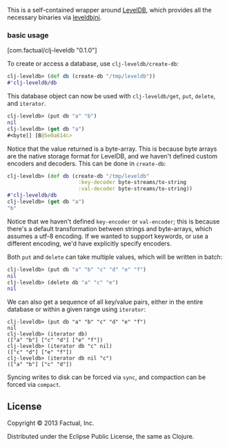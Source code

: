 This is a self-contained wrapper around [LevelDB](https://code.google.com/p/leveldb/), which provides all the necessary binaries via [leveldbjni](https://github.com/fusesource/leveldbjni).

### basic usage

[com.factual/clj-leveldb "0.1.0"]

To create or access a database, use `clj-leveldb/create-db`:

```clj
clj-leveldb> (def db (create-db "/tmp/leveldb"))
#'clj-leveldb/db
```

This database object can now be used with `clj-leveldb/get`, `put`, `delete`, and `iterator`.

```clj
clj-leveldb> (put db "a" "b")
nil
clj-leveldb> (get db "a")
#<byte[] [B@5e0a614c>
```

Notice that the value returned is a byte-array.  This is because byte arrays are the native storage format for LevelDB, and we haven't defined custom encoders and decoders.  This can be done in `create-db`:

```clj
clj-leveldb> (def db (create-db "/tmp/leveldb" 
                       :key-decoder byte-streams/to-string 
                       :val-decoder byte-streams/to-string))
#'clj-leveldb/db
clj-leveldb> (get db "a")
"b"
```

Notice that we haven't defined `key-encoder` or `val-encoder`; this is because there's a default transformation between strings and byte-arrays, which assumes a utf-8 encoding.  If we wanted to support keywords, or use a different encoding, we'd have explicitly specify encoders.

Both `put` and `delete` can take multiple values, which will be written in batch:

```clj
clj-leveldb> (put db "a" "b" "c" "d" "e" "f")
nil
clj-leveldb> (delete db "a" "c" "e")
nil
```

We can also get a sequence of all key/value pairs, either in the entire database or within a given range using `iterator`:

```
clj-leveldb> (put db "a" "b" "c" "d" "e" "f")
nil
clj-leveldb> (iterator db)
(["a" "b"] ["c" "d"] ["e" "f"])
clj-leveldb> (iterator db "c" nil)
(["c" "d"] ["e" "f"])
clj-leveldb> (iterator db nil "c")
(["a" "b"] ["c" "d"])
```

Syncing writes to disk can be forced via `sync`, and compaction can be forced via `compact`.

## License

Copyright © 2013 Factual, Inc.

Distributed under the Eclipse Public License, the same as Clojure.
